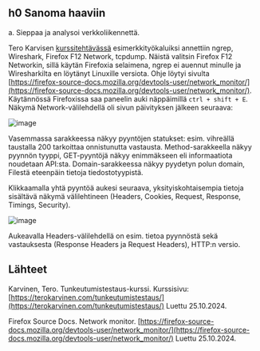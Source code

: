 ## h0 Sanoma haaviin

a. Sieppaa ja analysoi verkkoliikennettä.

Tero Karvisen [kurssitehtävässä](https://terokarvinen.com/tunkeutumistestaus/) esimerkkityökaluiksi annettiin ngrep, Wireshark, Firefox F12 Network, tcpdump. Näistä valitsin Firefox F12 Networkin, sillä käytän Firefoxia selaimena,
ngrep ei auennut minulle ja Wiresharkilta en löytänyt Linuxille versiota. Ohje löytyi sivulta [https://firefox-source-docs.mozilla.org/devtools-user/network_monitor/](https://firefox-source-docs.mozilla.org/devtools-user/network_monitor/). Käytännössä Firefoxissa saa paneelin auki näppäimillä ``ctrl + shift + E``. Näkymä Network-välilehdellä oli sivun päivityksen 
jälkeen seuraava:

![image](https://github.com/user-attachments/assets/cddc199d-70d1-4abe-a6b7-59e180a2d94e)

Vasemmassa sarakkeessa näkyy pyyntöjen statukset: esim. vihreällä taustalla 200 tarkoittaa onnistunutta vastausta. Method-sarakkeella näkyy pyynnön tyyppi, GET-pyyntöjä näkyy enimmäkseen eli informaatiota noudetaan API:sta. Domain-sarakkeessa näkyy pyydetyn polun domain, Filestä eteenpäin tietoja tiedostotyypistä.

Klikkaamalla yhtä pyyntöä aukesi seuraava, yksityiskohtaisempia tietoja sisältävä näkymä välilehtineen (Headers, Cookies, Request, Response, Timings, Security).

![image](https://github.com/user-attachments/assets/2bf73d0e-dcc1-4d05-ad14-0ef2d72dfab2)

Aukeavalla Headers-välilehdellä on esim. tietoa pyynnöstä sekä vastauksesta (Response Headers ja Request Headers), HTTP:n versio.

## Lähteet

Karvinen, Tero. Tunkeutumistestaus-kurssi. Kurssisivu: [https://terokarvinen.com/tunkeutumistestaus/](https://terokarvinen.com/tunkeutumistestaus/) Luettu 25.10.2024.

Firefox Source Docs. Network monitor. [https://firefox-source-docs.mozilla.org/devtools-user/network_monitor/](https://firefox-source-docs.mozilla.org/devtools-user/network_monitor/) Luettu 25.10.2024.
